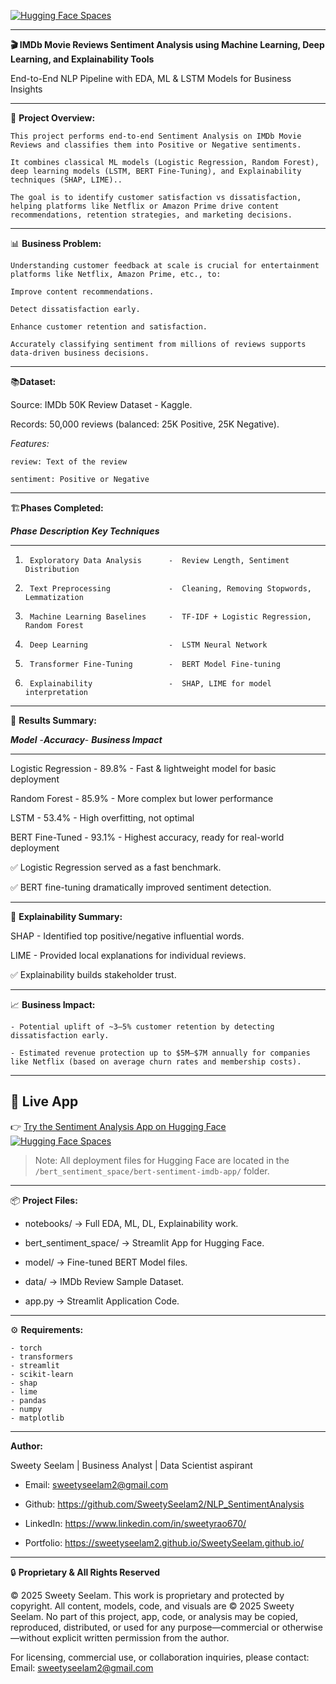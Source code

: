 
[![Hugging Face Spaces](https://img.shields.io/badge/HF%20Spaces-View%20App-blue?logo=huggingface&logoColor=white)](https://huggingface.co/spaces/sweetyseelam/bert-sentiment-imdb-app)

---

**🎬 IMDb Movie Reviews Sentiment Analysis using Machine Learning, Deep Learning, and Explainability Tools**

End-to-End NLP Pipeline with EDA, ML & LSTM Models for Business Insights

----

📄 **Project Overview:**

    This project performs end-to-end Sentiment Analysis on IMDb Movie Reviews and classifies them into Positive or Negative sentiments.

    It combines classical ML models (Logistic Regression, Random Forest), deep learning models (LSTM, BERT Fine-Tuning), and Explainability techniques (SHAP, LIME)..

    The goal is to identify customer satisfaction vs dissatisfaction, helping platforms like Netflix or Amazon Prime drive content recommendations, retention strategies, and marketing decisions.

---

📊 **Business Problem:**

    Understanding customer feedback at scale is crucial for entertainment platforms like Netflix, Amazon Prime, etc., to:

    Improve content recommendations.

    Detect dissatisfaction early.

    Enhance customer retention and satisfaction.

    Accurately classifying sentiment from millions of reviews supports data-driven business decisions.

---

📚**Dataset:**

Source: IMDb 50K Review Dataset - Kaggle.                         

Records: 50,000 reviews (balanced: 25K Positive, 25K Negative).                                 

*Features:*

    review: Text of the review

    sentiment: Positive or Negative

---

🏗️**Phases Completed:**

***Phase***	     ***Description***	              ***Key Techniques***

------------------------------------------------------------------------------------
1.	    Exploratory Data Analysis	   -  Review Length, Sentiment Distribution

2.	    Text Preprocessing	           -  Cleaning, Removing Stopwords, Lemmatization

3.	    Machine Learning Baselines	   -  TF-IDF + Logistic Regression, Random Forest

4.	    Deep Learning	               -  LSTM Neural Network

5.	    Transformer Fine-Tuning        -  BERT Model Fine-tuning

6.	    Explainability	               -  SHAP, LIME for model interpretation

---

🎯 **Results Summary:**

***Model***	         -***Accuracy***-	 ***Business Impact***

------------------------------------------------------------------------
Logistic Regression	 -   89.8%	    -  Fast & lightweight model for basic deployment

Random Forest	     -   85.9%	    -  More complex but lower performance

LSTM	             -   53.4%	    -  High overfitting, not optimal

BERT Fine-Tuned	     -   93.1%	    -  Highest accuracy, ready for real-world deployment

✅ Logistic Regression served as a fast benchmark.

✅ BERT fine-tuning dramatically improved sentiment detection.

---

🧠 **Explainability Summary:**
 
SHAP - Identified top positive/negative influential words.

LIME - Provided local explanations for individual reviews.

✅ Explainability builds stakeholder trust.

---

📈 **Business Impact:**
        
    - Potential uplift of ~3–5% customer retention by detecting dissatisfaction early.

    - Estimated revenue protection up to $5M–$7M annually for companies like Netflix (based on average churn rates and membership costs).

---

## 🚀 Live App

👉 [Try the Sentiment Analysis App on Hugging Face](https://huggingface.co/spaces/sweetyseelam/bert-sentiment-imdb-app)  
[![Hugging Face Spaces](https://img.shields.io/badge/HF%20Spaces-View%20App-blue?logo=huggingface&logoColor=white)](https://huggingface.co/spaces/sweetyseelam/bert-sentiment-imdb-app)

> Note: All deployment files for Hugging Face are located in the `/bert_sentiment_space/bert-sentiment-imdb-app/` folder.

---

📦 **Project Files:** 

- notebooks/ → Full EDA, ML, DL, Explainability work.

- bert_sentiment_space/ → Streamlit App for Hugging Face.

- model/ → Fine-tuned BERT Model files.

- data/ → IMDb Review Sample Dataset.

- app.py → Streamlit Application Code.

---

⚙️ **Requirements:**

    - torch                            
    - transformers                                 
    - streamlit                                 
    - scikit-learn                                  
    - shap                                  
    - lime                                 
    - pandas                                                  
    - numpy                            
    - matplotlib                                       

---

**Author:**

Sweety Seelam | Business Analyst | Data Scientist aspirant

- Email: sweetyseelam2@gmail.com

- Github: https://github.com/SweetySeelam2/NLP_SentimentAnalysis

- LinkedIn: https://www.linkedin.com/in/sweetyrao670/

- Portfolio: https://sweetyseelam2.github.io/SweetySeelam.github.io/

---

🔒 **Proprietary & All Rights Reserved**

© 2025 Sweety Seelam. This work is proprietary and protected by copyright. All content, models, code, and visuals are © 2025 Sweety Seelam. No part of this project, app, code, or analysis may be copied, reproduced, distributed, or used for any purpose—commercial or otherwise—without explicit written permission from the author.

For licensing, commercial use, or collaboration inquiries, please contact: Email: sweetyseelam2@gmail.com

